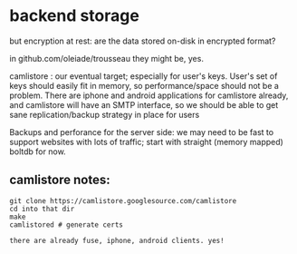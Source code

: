 backend storage
==============

but encryption at rest: are the data stored on-disk in encrypted format?

in github.com/oleiade/trousseau they might be, yes.


camlistore : our eventual target; especially for user's keys.
User's set of keys should easily fit in memory, so performance/space
should not be a problem.
There are iphone and android applications for camlistore already,
and camlistore will have an SMTP interface, so we should be
able to get sane replication/backup strategy in place for
users

Backups and perforance for the server side: we may need to be fast
to support websites with lots of traffic; start with straight 
(memory mapped) boltdb for now.


camlistore notes:
--------------------
~~~
git clone https://camlistore.googlesource.com/camlistore
cd into that dir
make
camlistored # generate certs

there are already fuse, iphone, android clients. yes!

~~~~